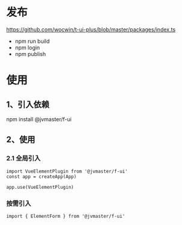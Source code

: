# 发布
https://github.com/wocwin/t-ui-plus/blob/master/packages/index.ts
- npm run build
- npm login
- npm publish

# 使用
## 1、引入依赖
npm install @jvmaster/f-ui

## 2、使用
### 2.1 全局引入
```
import VueElementPlugin from '@jvmaster/f-ui'
const app = createApp(App)

app.use(VueElementPlugin)
```

### 按需引入
```
import { ElementForm } from '@jvmaster/f-ui'

```